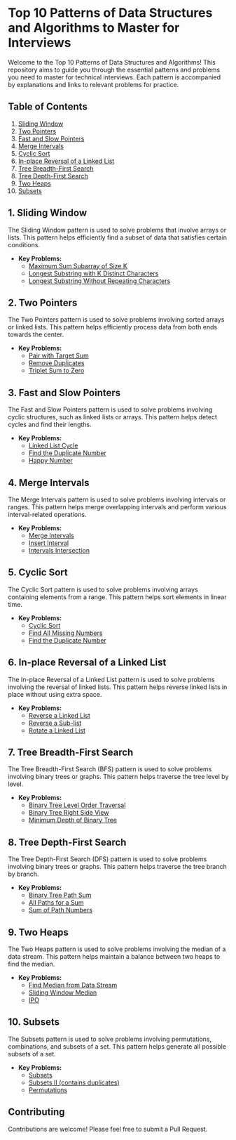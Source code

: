 # Top 10 Patterns of Data Structures and Algorithms to Master for Interviews

Welcome to the Top 10 Patterns of Data Structures and Algorithms! This repository aims to guide you through the essential patterns and problems you need to master for technical interviews. Each pattern is accompanied by explanations and links to relevant problems for practice.

## Table of Contents

1. [Sliding Window](#1-sliding-window)
2. [Two Pointers](#2-two-pointers)
3. [Fast and Slow Pointers](#3-fast-and-slow-pointers)
4. [Merge Intervals](#4-merge-intervals)
5. [Cyclic Sort](#5-cyclic-sort)
6. [In-place Reversal of a Linked List](#6-in-place-reversal-of-a-linked-list)
7. [Tree Breadth-First Search](#7-tree-breadth-first-search)
8. [Tree Depth-First Search](#8-tree-depth-first-search)
9. [Two Heaps](#9-two-heaps)
10. [Subsets](#10-subsets)

## 1. Sliding Window

The Sliding Window pattern is used to solve problems that involve arrays or lists. This pattern helps efficiently find a subset of data that satisfies certain conditions.

- **Key Problems:**
  - [Maximum Sum Subarray of Size K](https://leetcode.com/problems/maximum-average-subarray-i/)
  - [Longest Substring with K Distinct Characters](https://leetcode.com/problems/longest-substring-with-at-most-k-distinct-characters/)
  - [Longest Substring Without Repeating Characters](https://leetcode.com/problems/longest-substring-without-repeating-characters/)

## 2. Two Pointers

The Two Pointers pattern is used to solve problems involving sorted arrays or linked lists. This pattern helps efficiently process data from both ends towards the center.

- **Key Problems:**
  - [Pair with Target Sum](https://leetcode.com/problems/two-sum-ii-input-array-is-sorted/)
  - [Remove Duplicates](https://leetcode.com/problems/remove-duplicates-from-sorted-array/)
  - [Triplet Sum to Zero](https://leetcode.com/problems/3sum/)

## 3. Fast and Slow Pointers

The Fast and Slow Pointers pattern is used to solve problems involving cyclic structures, such as linked lists or arrays. This pattern helps detect cycles and find their lengths.

- **Key Problems:**
  - [Linked List Cycle](https://leetcode.com/problems/linked-list-cycle/)
  - [Find the Duplicate Number](https://leetcode.com/problems/find-the-duplicate-number/)
  - [Happy Number](https://leetcode.com/problems/happy-number/)

## 4. Merge Intervals

The Merge Intervals pattern is used to solve problems involving intervals or ranges. This pattern helps merge overlapping intervals and perform various interval-related operations.

- **Key Problems:**
  - [Merge Intervals](https://leetcode.com/problems/merge-intervals/)
  - [Insert Interval](https://leetcode.com/problems/insert-interval/)
  - [Intervals Intersection](https://leetcode.com/problems/interval-list-intersections/)

## 5. Cyclic Sort

The Cyclic Sort pattern is used to solve problems involving arrays containing elements from a range. This pattern helps sort elements in linear time.

- **Key Problems:**
  - [Cyclic Sort](https://leetcode.com/problems/find-all-numbers-disappeared-in-an-array/)
  - [Find All Missing Numbers](https://leetcode.com/problems/find-all-numbers-disappeared-in-an-array/)
  - [Find the Duplicate Number](https://leetcode.com/problems/find-the-duplicate-number/)

## 6. In-place Reversal of a Linked List

The In-place Reversal of a Linked List pattern is used to solve problems involving the reversal of linked lists. This pattern helps reverse linked lists in place without using extra space.

- **Key Problems:**
  - [Reverse a Linked List](https://leetcode.com/problems/reverse-linked-list/)
  - [Reverse a Sub-list](https://leetcode.com/problems/reverse-linked-list-ii/)
  - [Rotate a Linked List](https://leetcode.com/problems/rotate-list/)

## 7. Tree Breadth-First Search

The Tree Breadth-First Search (BFS) pattern is used to solve problems involving binary trees or graphs. This pattern helps traverse the tree level by level.

- **Key Problems:**
  - [Binary Tree Level Order Traversal](https://leetcode.com/problems/binary-tree-level-order-traversal/)
  - [Binary Tree Right Side View](https://leetcode.com/problems/binary-tree-right-side-view/)
  - [Minimum Depth of Binary Tree](https://leetcode.com/problems/minimum-depth-of-binary-tree/)

## 8. Tree Depth-First Search

The Tree Depth-First Search (DFS) pattern is used to solve problems involving binary trees or graphs. This pattern helps traverse the tree branch by branch.

- **Key Problems:**
  - [Binary Tree Path Sum](https://leetcode.com/problems/path-sum/)
  - [All Paths for a Sum](https://leetcode.com/problems/path-sum-ii/)
  - [Sum of Path Numbers](https://leetcode.com/problems/sum-root-to-leaf-numbers/)

## 9. Two Heaps

The Two Heaps pattern is used to solve problems involving the median of a data stream. This pattern helps maintain a balance between two heaps to find the median.

- **Key Problems:**
  - [Find Median from Data Stream](https://leetcode.com/problems/find-median-from-data-stream/)
  - [Sliding Window Median](https://leetcode.com/problems/sliding-window-median/)
  - [IPO](https://leetcode.com/problems/ipo/)

## 10. Subsets

The Subsets pattern is used to solve problems involving permutations, combinations, and subsets of a set. This pattern helps generate all possible subsets of a set.

- **Key Problems:**
  - [Subsets](https://leetcode.com/problems/subsets/)
  - [Subsets II (contains duplicates)](https://leetcode.com/problems/subsets-ii/)
  - [Permutations](https://leetcode.com/problems/permutations/)

## Contributing

Contributions are welcome! Please feel free to submit a Pull Request.

